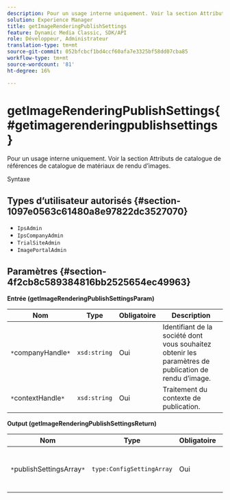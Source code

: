 ```yaml
---
description: Pour un usage interne uniquement. Voir la section Attributs de catalogue de références de catalogue de matériaux de rendu d’images.
solution: Experience Manager
title: getImageRenderingPublishSettings
feature: Dynamic Media Classic, SDK/API
role: Développeur, Administrateur
translation-type: tm+mt
source-git-commit: 052bfcbcf1bd4ccf60afa7e3325bf58dd07cba85
workflow-type: tm+mt
source-wordcount: '81'
ht-degree: 16%

---
```



# getImageRenderingPublishSettings{#getimagerenderingpublishsettings}

Pour un usage interne uniquement. Voir la section Attributs de catalogue de références de catalogue de matériaux de rendu d’images.

Syntaxe

## Types d’utilisateur autorisés {#section-1097e0563c61480a8e97822dc3527070}

* `IpsAdmin`
* `IpsCompanyAdmin`
* `TrialSiteAdmin`
* `ImagePortalAdmin`

## Paramètres {#section-4f2cb8c589384816bb2525654ec49963}

**Entrée (getImageRenderingPublishSettingsParam)**

| Nom | Type | Obligatoire | Description |
|---|---|---|---|
| `*`companyHandle`*` | `xsd:string` | Oui | Identifiant de la société dont vous souhaitez obtenir les paramètres de publication de rendu d’image. |
| `*`contextHandle`*` | `xsd:string` | Oui | Traitement du contexte de publication. |

**Output (getImageRenderingPublishSettingsReturn)**

| Nom | Type | Obligatoire | Description |
|---|---|---|---|
| `*`publishSettingsArray`*` | `type:ConfigSettingArray` | Oui | Paramètres de publication de rendu d’image. |

